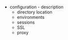 - configuration - description
  - directory location
  - environments
  - sessions
  - SSL
  - proxy
